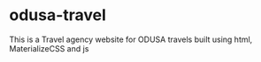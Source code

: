 # odusa-travel
This is a Travel agency website for ODUSA travels built using html, MaterializeCSS and js
